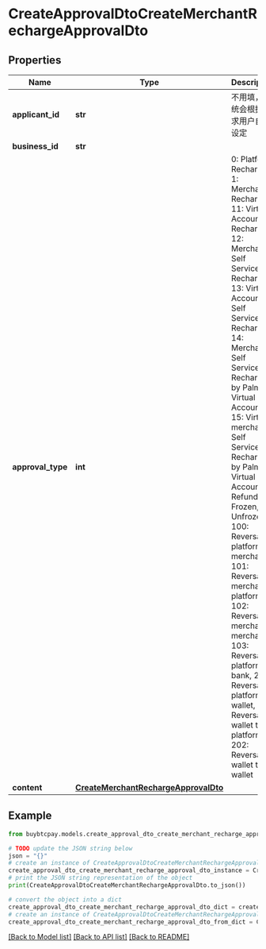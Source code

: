 # CreateApprovalDtoCreateMerchantRechargeApprovalDto


## Properties

Name | Type | Description | Notes
------------ | ------------- | ------------- | -------------
**applicant_id** | **str** | 不用填，系统会根据请求用户自己设定 | [optional] 
**business_id** | **str** |  | [optional] 
**approval_type** | **int** | 0: Platform Recharge, 1: Merchant Recharge, 11: Virtual Account Recharge, 12: Merchant Self Service Recharge, 13: Virtual Account Self Service Recharge, 14: Merchant Self Service Recharge by PalmPay Virtual Account, 15: Virtual merchant Self Service Recharge by PalmPay Virtual Account, 2: Refund, 3: Frozen, 4: Unfrozen, 100: Reversal platform to merchant, 101: Reversal merchant to platform, 102: Reversal merchant to merchant, 103: Reversal platform to bank, 200: Reversal platform to wallet, 201: Reversal wallet to platform, 202: Reversal wallet to wallet | 
**content** | [**CreateMerchantRechargeApprovalDto**](CreateMerchantRechargeApprovalDto.md) |  | [optional] 

## Example

```python
from buybtcpay.models.create_approval_dto_create_merchant_recharge_approval_dto import CreateApprovalDtoCreateMerchantRechargeApprovalDto

# TODO update the JSON string below
json = "{}"
# create an instance of CreateApprovalDtoCreateMerchantRechargeApprovalDto from a JSON string
create_approval_dto_create_merchant_recharge_approval_dto_instance = CreateApprovalDtoCreateMerchantRechargeApprovalDto.from_json(json)
# print the JSON string representation of the object
print(CreateApprovalDtoCreateMerchantRechargeApprovalDto.to_json())

# convert the object into a dict
create_approval_dto_create_merchant_recharge_approval_dto_dict = create_approval_dto_create_merchant_recharge_approval_dto_instance.to_dict()
# create an instance of CreateApprovalDtoCreateMerchantRechargeApprovalDto from a dict
create_approval_dto_create_merchant_recharge_approval_dto_from_dict = CreateApprovalDtoCreateMerchantRechargeApprovalDto.from_dict(create_approval_dto_create_merchant_recharge_approval_dto_dict)
```
[[Back to Model list]](../README.md#documentation-for-models) [[Back to API list]](../README.md#documentation-for-api-endpoints) [[Back to README]](../README.md)


